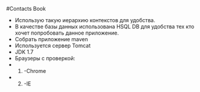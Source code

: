 #Contacts Book
* Использую такую иерархию контекстов для удобства.
* В качестве базы данных использована HSQL DB для удобства тех кто хочет попробовать данное приложение.
* Собрать приложение maven
* Используется сервер Tomcat
* JDK 1.7
* Браузеры с проверкой:<br>
* 1. -Chrome<br>
* 2. -IE<br>